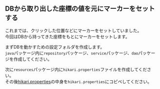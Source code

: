 ## DBから取り出した座標の値を元にマーカーをセットする
これまでは、クリックした位置などにマーカーをセットしていました。  
今回はDBから持ってきた座標をもとにマーカーをセットします。  

まずDBを動かすための設定フォルダを作成します。  
`java`パッケージ内に`repository`パッケージ、`service`パッケージ、`dao`パッケージを作成してください。  

次に`resources`パッケージ内に`hikari.properties`ファイルを作成してください。  
その後[hikari.properties](/src/main/resources/hikari.properties)の中身を`hikari.properties`にコピペしてください。